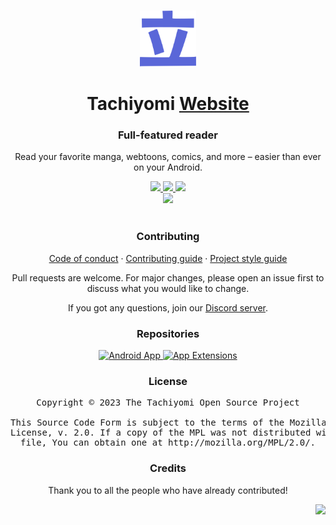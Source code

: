 <p align="center">
	<br>
	<a href="https://tachiyomi.org">
		<img src="./.github/assets/logo.png" width="90"/>
	</a>
</p>

<h1 align="center">Tachiyomi <a href="#">Website</a></h1>
<h3 align="center">Full-featured reader</h3>
<p align="center">Read your favorite manga, webtoons, comics, and more – easier than ever on your Android.</p>

<p align="center">
	<a title="Discord server" href="https://discord.gg/tachiyomi">
		<img src="https://img.shields.io/discord/349436576037732353.svg?label=&labelColor=6A7EC2&color=7389D8&logo=discord&logoColor=FFFFFF">
	</a>
	<a title="Twitter account" href="https://twitter.com/tachiyomiorg">
		<img src="https://img.shields.io/twitter/follow/tachiyomiorg?label=followers&labelColor=279EE6&color=188ED5&logo=twitter&logoColor=FFFFFF&style=flat">
	</a>
	<a title="GitHub downloads" href="https://github.com/tachiyomiorg/tachiyomi/releases">
		<img src="https://img.shields.io/github/downloads/tachiyomiorg/tachiyomi/total?label=downloads&labelColor=27303D&color=0D1117&logo=github&logoColor=FFFFFF&style=flat">
	</a>
	<br>
	<a title="Netlify deployment" href="https://app.netlify.com/sites/kodomoe/deploys">
		<img src="https://api.netlify.com/api/v1/badges/a2fcfa92-2d32-463c-9051-909f97e06f46/deploy-status">
	</a>
	<br>
	<br>
</p>

<h3 align="center">Contributing</h3>

<p align="center">
	<a href="./CODE_OF_CONDUCT.md">Code of conduct</a>
	·
	<a href="./CONTRIBUTING.md">Contributing guide</a>
	·
	<a href="https://tachiyomi.org/sandbox/style-guide/">Project style guide</a>
</p>

<p align="center">Pull requests are welcome. For major changes, please open an issue first to discuss what you would like to change.</p>
<p align="center">If you got any questions, join our <a target="_blank" href="https://discord.gg/tachiyomi">Discord server</a>.</p>

<h3 align="center">Repositories</h3>

<div>
	<p align="center">
		<a href="https://github.com/tachiyomiorg/tachiyomi/">
			<img src="https://github-readme-stats.vercel.app/api/pin/?username=tachiyomiorg&repo=tachiyomi&bg_color=161B22&text_color=c9d1d9&title_color=818CF8&icon_color=818CF8&border_radius=8&hide_border=true" alt="Android App">
		</a>
		<a href="https://github.com/tachiyomiorg/tachiyomi-extensions/">
			<img src="https://github-readme-stats.vercel.app/api/pin/?username=tachiyomiorg&repo=tachiyomi-extensions&bg_color=161B22&text_color=c9d1d9&title_color=818CF8&icon_color=818CF8&border_radius=8&hide_border=true" alt="App Extensions">
		</a>
	</p>
</div>

<h3 align="center">License</h3>

<pre align="center">Copyright © 2023 The Tachiyomi Open Source Project<br><br>This Source Code Form is subject to the terms of the Mozilla Public<br>License, v. 2.0. If a copy of the MPL was not distributed with this<br>file, You can obtain one at http://mozilla.org/MPL/2.0/.</pre>

<h3 align="center">Credits</h3>

<p align="center">Thank you to all the people who have already contributed!</p>
<p align="right">
	<a href="https://github.com/tachiyomiorg/tachiyomi/graphs/contributors">
		<img src="https://contrib.rocks/image?repo=tachiyomiorg/website" width="800"/>
	</a>
</p>
